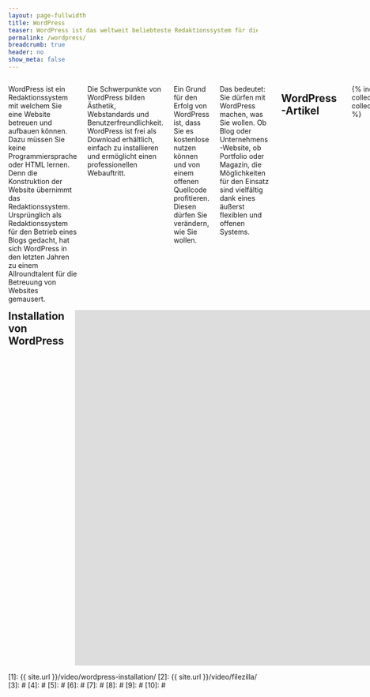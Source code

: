 ```yaml
---
layout: page-fullwidth
title: WordPress
teaser: WordPress ist das weltweit beliebteste Redaktionssystem für die Betreuung von Webseiten.
permalink: /wordpress/
breadcrumb: true
header: no
show_meta: false
---
```


<div class="row">
<div class="small-6 columns" markdown="1">

WordPress ist ein Redaktionssystem mit welchem Sie eine Website betreuen und aufbauen können. Dazu müssen Sie keine Programmiersprache oder HTML lernen. Denn die Konstruktion der Website übernimmt das Redaktionssystem.
Ursprünglich als Redaktionssystem für den Betrieb eines Blogs gedacht, hat sich WordPress in den letzten Jahren zu einem Allroundtalent für die Betreuung von Websites gemausert.

Die Schwerpunkte von WordPress bilden Ästhetik, Webstandards und Benutzerfreundlichkeit. WordPress ist frei als Download erhältlich, einfach zu installieren und ermöglicht einen professionellen Webauftritt.

Ein Grund für den Erfolg von WordPress ist, dass Sie es kostenlose nutzen können und von einem offenen Quellcode profitieren. Diesen dürfen Sie verändern, wie Sie wollen.

Das bedeutet: Sie dürfen mit WordPress machen, was Sie wollen. Ob Blog oder Unternehmens-Website, ob Portfolio oder Magazin, die Möglichkeiten für den Einsatz sind vielfältig dank eines äußerst flexiblen und offenen Systems.

## WordPress-Artikel

{% include list-collection.html collection='wordpress' %}


## WordPress-Videos

<ul class="side-nav">
  {% for page in site.phlow_tv %}
    {% if page.url contains 'wordpress' %}
    <li><a href="{{ site.url }}{{ page.url }}">{{ page.title }}</a></li>
    {% endif %}
  {% endfor %}
  <li>&nbsp;</li>
</ul>

</div><!-- /.small-6.columns -->
<div class="small-6 columns" markdown="1">
<h2 style="margin-top: 0;">Installation von WordPress</h2>

<div class="flex-video"><iframe width="1280" height="720" src="https://www.youtube.com/embed/lW820hNkXrI" frameborder="0" allowfullscreen></iframe></div><!-- /.flex-video -->

[Mehr Informationen ›][1]
{: .button.radius.success }


## Dateien hochladen mit dem FTP-Programm Filezilla

<div class="flex-video"><iframe width='970' height='546' src='//www.youtube.com/embed/ystpUgSaPrA' frameborder='0' allowfullscreen></iframe></div><!-- /.flex-video -->


[Mehr Informationen ›][2]
{: .button.radius.success }


</div><!-- /.small-6.columns -->
</div><!-- /.row -->


 [1]: {{ site.url }}/video/wordpress-installation/
 [2]: {{ site.url }}/video/filezilla/
 [3]: #
 [4]: #
 [5]: #
 [6]: #
 [7]: #
 [8]: #
 [9]: #
 [10]: #